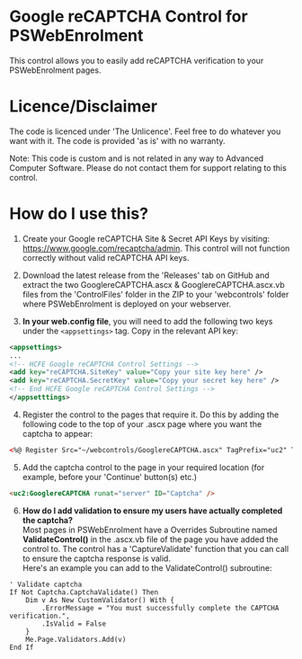 # Google reCAPTCHA Control for PSWebEnrolment

This control allows you to easily add reCAPTCHA verification to your PSWebEnrolment pages.

# Licence/Disclaimer
The code is licenced under 'The Unlicence'. Feel free to do whatever you want with it. The code is provided 'as is' with no warranty.

Note: This code is custom and is not related in any way to Advanced Computer Software. Please do not contact them for support relating to this control.

# How do I use this?

1. Create your Google reCAPTCHA Site & Secret API Keys by visiting: https://www.google.com/recaptcha/admin. This control will not function correctly without valid reCAPTCHA API keys.

2. Download the latest release from the 'Releases' tab on GitHub and extract the two GooglereCAPTCHA.ascx & GooglereCAPTCHA.ascx.vb files from the 'ControlFiles' folder in the ZIP to your 'webcontrols' folder where PSWebEnrolment is deployed on your webserver.

3. **In your web.config file**, you will need to add the following two keys under the `<appsettings>` tag. Copy in the relevant API key:

```xml
<appsettings>
...
<!-- HCFE Google reCAPTCHA Control Settings -->
<add key="reCAPTCHA.SiteKey" value="Copy your site key here" />
<add key="reCAPTCHA.SecretKey" value="Copy your secret key here" />
<!-- End HCFE Google reCAPTCHA Control Settings -->
</appsetttings>
```  

4. Register the control to the pages that require it. Do this by adding the following code to the top of your .ascx page where you want the captcha to appear:
```html
<%@ Register Src="~/webcontrols/GooglereCAPTCHA.ascx" TagPrefix="uc2" TagName="GooglereCAPTCHA" %>
```

5. Add the captcha control to the page in your required location (for example, before your 'Continue' button(s) etc.)
```html
<uc2:GooglereCAPTCHA runat="server" ID="Captcha" />
```

6. **How do I add validation to ensure my users have actually completed the captcha?** <br />
Most pages in PSWebEnrolment have a Overrides Subroutine named **ValidateControl()** in the .ascx.vb file of the page you have added the control to. The control has a 'CaptureValidate' function that you can call to ensure the captcha response is valid.<br />Here's an example you can add to the ValidateControl() subroutine:
```vb.net
' Validate captcha
If Not Captcha.CaptchaValidate() Then
	Dim v As New CustomValidator() With {
		.ErrorMessage = "You must successfully complete the CAPTCHA verification.",
		.IsValid = False
	}
	Me.Page.Validators.Add(v)
End If
```
